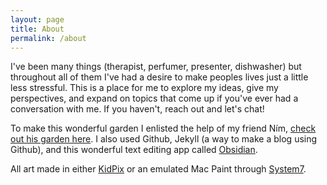 ```yaml
---
layout: page
title: About
permalink: /about
---
```


I've been many things (therapist, perfumer, presenter, dishwasher) but throughout all of them I've had a desire to make peoples lives just a little less stressful. This is a place for me to explore my ideas, give my perspectives, and expand on topics that come up if you've ever had a conversation with me. If you haven't, reach out and let's chat!

To make this wonderful garden I enlisted the help of my friend Ním, [check out his garden here](https://digigarden.onrender.com/). I also used Github, Jekyll (a way to make a blog using Github), and this wonderful text editing app called [Obsidian](https://obsidian.md/).

All art made in either [KidPix](https://kidpix.app/) or an emulated Mac Paint through [System7](https://system7.app/).
